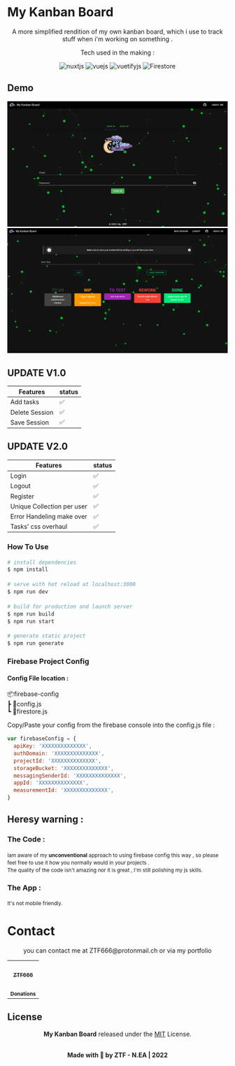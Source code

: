 # My Kanban Board

<div align="center">
A more simplified rendition of my own kanban board, which i use to track stuff when i'm working on something .
 
<p>Tech used in the making :</p>
<img src="https://www.vectorlogo.zone/logos/nuxtjs/nuxtjs-icon.svg" alt="nuxtjs" width="40" height="40"/>
<img src="https://www.vectorlogo.zone/logos/vuejs/vuejs-icon.svg" alt="vuejs" width="40" height="40"/>
<img src="https://external-content.duckduckgo.com/iu/?u=https%3A%2F%2Fseeklogo.com%2Fimages%2FV%2Fvuetify-logo-3BCF73C928-seeklogo.com.png&f=1&nofb=1" alt="vuetifyjs" width="40" height="40"/>
<img src="https://www.vectorlogo.zone/logos/firebase/firebase-icon.svg" alt="Firestore" width="40" height="40"/>
</div>

## Demo

<div align="center">
<img src="readmeImgs/kanbanlog.png" alt="demo kanban board"/>
<img src="readmeImgs/kanban-rework-board.png" alt="demo kanban board"/>
</div>

## UPDATE V1.0

| Features       | status |
| -------------- | ------ |
| Add tasks      | ✅     |
| Delete Session | ✅     |
| Save Session   | ✅     |

## UPDATE V2.0

| Features                   | status |
| -------------------------- | ------ |
| Login                      | ✅     |
| Logout                     | ✅     |
| Register                   | ✅     |
| Unique Collection per user | ✅     |
| Error Handeling make over  | ✅     |
| Tasks' css overhaul        | ✅     |

### How To Use

```bash
# install dependencies
$ npm install

# serve with hot reload at localhost:3000
$ npm run dev

# build for production and launch server
$ npm run build
$ npm run start

# generate static project
$ npm run generate
```

### Firebase Project Config

#### Config File location :

📦firebase-config  
 ┣ 📜config.js  
 ┗ 📜firestore.js

<p>Copy/Paste your config from the firebase console into the config.js file : </p>

```js
var firebaseConfig = {
  apiKey: 'XXXXXXXXXXXXXX',
  authDomain: 'XXXXXXXXXXXXXX',
  projectId: 'XXXXXXXXXXXXXX',
  storageBucket: 'XXXXXXXXXXXXXX',
  messagingSenderId: 'XXXXXXXXXXXXXX',
  appId: 'XXXXXXXXXXXXXX',
  measurementId: 'XXXXXXXXXXXXXX',
}
```

## Heresy warning :

### The Code :

<p><small>
Iam aware of my <strong>unconventional</strong> approach to using firebase config this way , so please feel free to use it how you normally would in your projects .<br>
The quality of the code isn't amazing nor it is great , I'm still polishing my js skills.
</small>
</p>

### The App :

<p><small>
It's not mobile friendly.
</small>
</p>

# Contact

<div align="center">
<p>you can contact me at ZTF666@protonmail.ch or via my portfolio</p>

</div>

<div align="center">

<table>
  <tr>
    <td align="center"><a href="https://ztfportfolio.web.app/" target='_blank'><img src="https://avatars1.githubusercontent.com/u/32502988?v=4" width="100px;" alt=""/><br /><sub><b>ZTF666</b></sub></a></td>
  </tr>
  <tr>
    <td align="center"><a href="https://www.paypal.com/paypalme/ztf666" target='_blank'><img src="https://1000logos.net/wp-content/uploads/2017/05/emblem-Paypal.jpg" width="100px;" alt=""/><br /><sub><b>Donations</b></sub></a></td>
  </tr>
</table>

</div>

## License

<div align="center">

**My Kanban Board**
released under the [MIT](LICENSE) License.
<br><br>

<strong><p>Made with 🖤 by ZTF - N.EA | 2022 </p> </strong>

</div>

